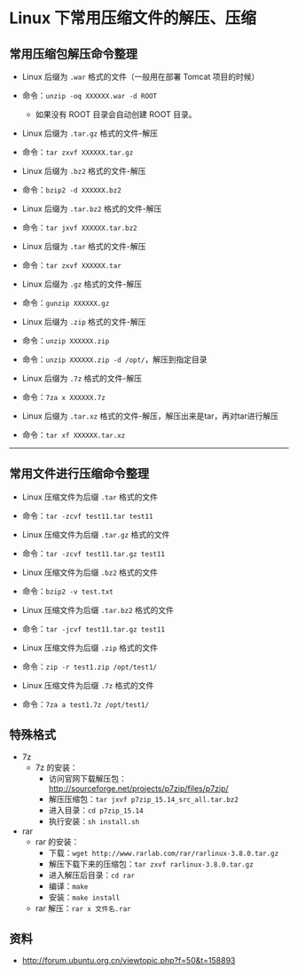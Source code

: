 # Linux 下常用压缩文件的解压、压缩


## 常用压缩包**解压**命令整理

- Linux 后缀为 `.war` 格式的文件（一般用在部署 Tomcat 项目的时候）
- 命令：`unzip -oq XXXXXX.war -d ROOT`
	- 如果没有 ROOT 目录会自动创建 ROOT 目录。

- Linux 后缀为 `.tar.gz` 格式的文件-解压
- 命令：`tar zxvf XXXXXX.tar.gz`

- Linux 后缀为 `.bz2` 格式的文件-解压
- 命令：`bzip2 -d XXXXXX.bz2`

- Linux 后缀为 `.tar.bz2` 格式的文件-解压
- 命令：`tar jxvf XXXXXX.tar.bz2`

- Linux 后缀为 `.tar` 格式的文件-解压
- 命令：`tar zxvf XXXXXX.tar`

- Linux 后缀为 `.gz` 格式的文件-解压
- 命令：`gunzip XXXXXX.gz`

- Linux 后缀为 `.zip` 格式的文件-解压
- 命令：`unzip XXXXXX.zip`
- 命令：`unzip XXXXXX.zip -d /opt/`，解压到指定目录

- Linux 后缀为 `.7z` 格式的文件-解压
- 命令：`7za x XXXXXX.7z`

- Linux 后缀为 `.tar.xz` 格式的文件-解压，解压出来是tar，再对tar进行解压
- 命令：`tar xf XXXXXX.tar.xz`



-----------------------------------------------------------


## 常用文件进行**压缩**命令整理

- Linux 压缩文件为后缀 `.tar` 格式的文件
- 命令：`tar -zcvf test11.tar test11`

- Linux 压缩文件为后缀 `.tar.gz` 格式的文件
- 命令：`tar -zcvf test11.tar.gz test11`

- Linux 压缩文件为后缀 `.bz2` 格式的文件
- 命令：`bzip2 -v test.txt`

- Linux 压缩文件为后缀 `.tar.bz2` 格式的文件
- 命令：`tar -jcvf test11.tar.gz test11`

- Linux 压缩文件为后缀 `.zip` 格式的文件
- 命令：`zip -r test1.zip /opt/test1/`

- Linux 压缩文件为后缀 `.7z` 格式的文件
- 命令：`7za a test1.7z /opt/test1/`


## 特殊格式

- 7z
    - 7z 的安装：
        - 访问官网下载解压包：<http://sourceforge.net/projects/p7zip/files/p7zip/>
        - 解压压缩包：`tar jxvf p7zip_15.14_src_all.tar.bz2`
        - 进入目录：`cd p7zip_15.14`
        - 执行安装：`sh install.sh`
- rar
    - rar 的安装：
        - 下载：`wget http://www.rarlab.com/rar/rarlinux-3.8.0.tar.gz`
        - 解压下载下来的压缩包：`tar zxvf rarlinux-3.8.0.tar.gz`
        - 进入解压后目录：`cd rar`
        - 编译：`make`
        - 安装：`make install`
    - rar 解压：`rar x 文件名.rar`


## 资料

- <http://forum.ubuntu.org.cn/viewtopic.php?f=50&t=158893>

